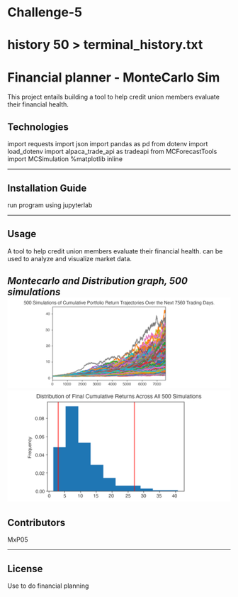 # Challenge-5
# history 50 > terminal_history.txt

# Financial planner - MonteCarlo Sim
This project entails building a tool to help credit union members evaluate their financial health.

## Technologies

import requests
import json
import pandas as pd
from dotenv import load_dotenv
import alpaca_trade_api as tradeapi
from MCForecastTools import MCSimulation
%matplotlib inline

---

## Installation Guide
run program using jupyterlab

---

## Usage
A tool to help credit union members evaluate their financial health.
can be used to analyze and visualize market data.

*Montecarlo and Distribution graph, 500 simulations*
![MC line graph- 500 SIM](https://github.com/MxP05/Challenge-5/blob/main/Images/5-4-monte-carlo-line-plot.png?raw=true)
![Distribution graph final Cumulative return- 500 SIM](https://github.com/MxP05/Challenge-5/blob/main/Images/5-4-monte-carlo-histogram.png?raw=truee)
---

## Contributors

MxP05

---

## License
Use to do financial planning